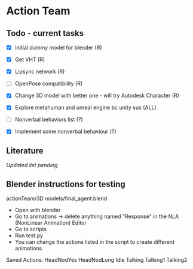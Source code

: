 # Action Team

## Todo - current tasks

- [x] Initial dummy model for blender (R)
- [x] Get VHT (R)
- [x] Lipsync network (R)
- [ ] OpenPose compatibility (R) 
- [x] Change 3D model with better one - will try Autodesk Character (R)
- [x] Explore metahuman and unreal engine bc unity sux (ALL)
- [ ] Nonverbal behaviors list (?)
- [x] Implement some nonverbal behaviour (?)


## Literature 

*Updated list pending*

## Blender instructions for testing 

actionTeam/3D models/final_agent.blend

- Open with blender
- Go to animations -> delete anything named "Response" in the NLA (NonLinear Animation) Editor
- Go to scripts
- Run test.py
- You can change the actions listed in the script to create different animations

Saved Actions:
HeadNodYes
HeadNodLong
Idle 
Talking
Talking1
Talking2